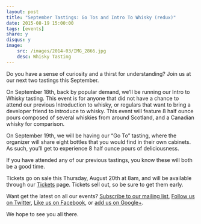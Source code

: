 ```yaml
---
layout: post
title: "September Tastings: Go Tos and Intro To Whisky (redux)"
date: 2015-08-19 15:00:00
tags: [events]
share: y
disqus: y
image:
    src: /images/2014-03/IMG_2866.jpg
    desc: Whisky Tasting
---
```


Do you have a sense of curiosity and a thirst for understanding? Join us at our next two tastings this 
September.

On September 18th, back by popular demand, we’ll be running our Intro to Whisky tasting. This event is 
for anyone that did not have a chance to attend our previous Introduction to whisky, or regulars that want to
bring a developer friend to introduce to whisky. This event will feature 8 half ounce pours composed of 
several whiskies from around Scotland, and a Canadian whisky for comparison.

On September 19th, we will be having our “Go To” tasting, where the organizer will share eight bottles that you would find in their own cabinets. As such, you’ll get to experience 8 half ounce pours of deliciousness.

If you have attended any of our previous tastings, you know these will both be a good time. 

Tickets go on sale this Thursday, August 20th at 8am, and will be available through our [Tickets][1] page. Tickets sell out, so be sure to get them early. 

Want get the latest on all our events? [Subscribe to our mailing list][2], [Follow us on Twitter][3], [Like us on Facebook][4], or [add us on Google+][5].

We hope to see you all there.

  [1]: /tickets/
  [2]: /subscribe/
  [3]: http://twitter.com/whiskydev
  [4]: http://www.facebook.com/whiskydev
  [5]: http://plus.google.com/+Whiskydev
